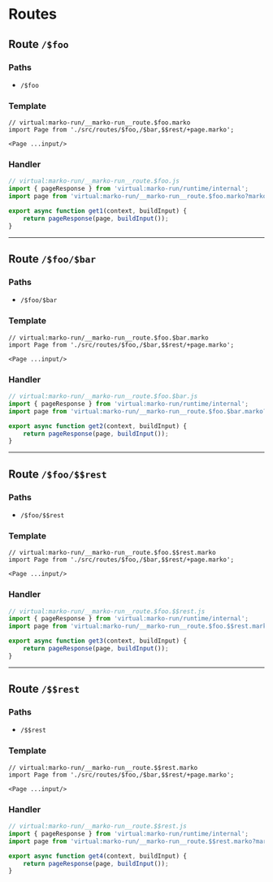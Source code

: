 # Routes

## Route `/$foo`
### Paths
  - `/$foo`
### Template
```marko
// virtual:marko-run/__marko-run__route.$foo.marko
import Page from './src/routes/$foo,/$bar,$$rest/+page.marko';

<Page ...input/>
```
### Handler
```js
// virtual:marko-run/__marko-run__route.$foo.js
import { pageResponse } from 'virtual:marko-run/runtime/internal';
import page from 'virtual:marko-run/__marko-run__route.$foo.marko?marko-server-entry';

export async function get1(context, buildInput) {
	return pageResponse(page, buildInput());
}
```
---
## Route `/$foo/$bar`
### Paths
  - `/$foo/$bar`
### Template
```marko
// virtual:marko-run/__marko-run__route.$foo.$bar.marko
import Page from './src/routes/$foo,/$bar,$$rest/+page.marko';

<Page ...input/>
```
### Handler
```js
// virtual:marko-run/__marko-run__route.$foo.$bar.js
import { pageResponse } from 'virtual:marko-run/runtime/internal';
import page from 'virtual:marko-run/__marko-run__route.$foo.$bar.marko?marko-server-entry';

export async function get2(context, buildInput) {
	return pageResponse(page, buildInput());
}
```
---
## Route `/$foo/$$rest`
### Paths
  - `/$foo/$$rest`
### Template
```marko
// virtual:marko-run/__marko-run__route.$foo.$$rest.marko
import Page from './src/routes/$foo,/$bar,$$rest/+page.marko';

<Page ...input/>
```
### Handler
```js
// virtual:marko-run/__marko-run__route.$foo.$$rest.js
import { pageResponse } from 'virtual:marko-run/runtime/internal';
import page from 'virtual:marko-run/__marko-run__route.$foo.$$rest.marko?marko-server-entry';

export async function get3(context, buildInput) {
	return pageResponse(page, buildInput());
}
```
---
## Route `/$$rest`
### Paths
  - `/$$rest`
### Template
```marko
// virtual:marko-run/__marko-run__route.$$rest.marko
import Page from './src/routes/$foo,/$bar,$$rest/+page.marko';

<Page ...input/>
```
### Handler
```js
// virtual:marko-run/__marko-run__route.$$rest.js
import { pageResponse } from 'virtual:marko-run/runtime/internal';
import page from 'virtual:marko-run/__marko-run__route.$$rest.marko?marko-server-entry';

export async function get4(context, buildInput) {
	return pageResponse(page, buildInput());
}
```
